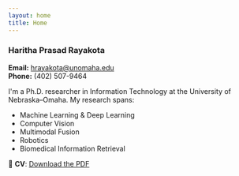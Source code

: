 ```yaml
---
layout: home
title: Home
---
```


### Haritha Prasad Rayakota

**Email:** <hrayakota@unomaha.edu>  
**Phone:** (402) 507-9464

I'm a Ph.D. researcher in Information Technology at the University of Nebraska–Omaha. My research spans:

- Machine Learning & Deep Learning  
- Computer Vision  
- Multimodal Fusion  
- Robotics  
- Biomedical Information Retrieval

📄 **CV**: [Download the PDF](/assets/cv/Haritha_Prasad_Rayakota_CV.pdf)

